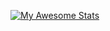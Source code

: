 [![My Awesome Stats](https://awesome-github-stats.azurewebsites.net/user-stats/fmbiete?cardType=github&theme=github&preferLogin=false)](https://git.io/awesome-stats-card)
